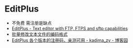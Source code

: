# EditPlus

- 不免费 需注册是缺点
- [EditPlus - Text editor with FTP, FTPS and sftp capabilities](https://www.editplus.com/index.html)
- [批量修改文本文件的编码格式](https://blog.csdn.net/hungryfoolisher/article/details/80019437)
- [EditPlus 各个版本的注册码，亲测可用 - kadima_zy - 博客园](https://www.cnblogs.com/kadima-zy/p/editplus.html)
